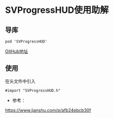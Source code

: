 # SVProgressHUD使用助解

## 导库

```
pod 'SVProgressHUD'
```
[GitHub地址](https://github.com/SVProgressHUD/SVProgressHUD)

## 使用
在头文件中引入

`#import "SVProgressHUD.h"`



- 参考：

https://www.jianshu.com/p/afb24ebcb30f